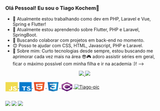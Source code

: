 ### Olá Pessoal! Eu sou o Tiago Kochem👋



- 🔭 Atualmente estou trabalhando como dev em PHP, Laravel e Vue, Spring e Flutter!
- 🌱 Atualmente estou aprendendo sobre Flutter, PHP e Laravel, SpringBoot.
- 👯 Buscando colaborar com projetos em back-end no momento.
- 😊 Posso te ajudar com CSS, HTML, Javascript, PHP e Laravel.
- 💬 Sobre mim: Curto tecnologias desde sempre, estou buscando me aprimorar cada vez mais na área 😎🎮 adoro assistir séries em geral, ficar o máximo possível com minha filha e ir na academia :)!
-->

<div align="center">
  <a href="https://github.com/tiagokochem">
  <img height="180em" src="https://github-readme-stats.vercel.app/api?username=tiagokochem&show_icons=true&theme=dracula&include_all_commits=true&count_private=true"/>
  <img height="180em" src="https://github-readme-stats.vercel.app/api/top-langs/?username=tiagokochem&layout=compact&langs_count=7&theme=dracula"/>
</div>
<div style="display: inline_block"><br>
  <img align="center" alt="Tiago-Js" height="30" width="40" src="https://raw.githubusercontent.com/devicons/devicon/master/icons/javascript/javascript-plain.svg">
  <img align="center" alt="Tiago-Ts" height="30" width="40" src="https://raw.githubusercontent.com/devicons/devicon/master/icons/typescript/typescript-plain.svg">
    <img align="center" alt="Tiago-HTML" height="30" width="40" src="https://raw.githubusercontent.com/devicons/devicon/master/icons/html5/html5-original.svg">
  <img align="center" alt="Tiago-CSS" height="30" width="40" src="https://raw.githubusercontent.com/devicons/devicon/master/icons/css3/css3-original.svg">
    <img align="center" alt="Tiago-Csharp" height="30" width="40" src="https://raw.githubusercontent.com/devicons/devicon/master/icons/csharp/csharp-original.svg">
  <img align="center" alt="Tiago-pic" height="35" width="45;" src="https://cdn.jsdelivr.net/gh/devicons/devicon/icons/php/php-original.svg?width=676&height=676">
</div>
  
  ##
  
<div> 
  <a href="https://www.instagram.com/tiagokochem/" target="_blank"><img src="https://img.shields.io/badge/-Instagram-%23E4405F?style=for-the-badge&logo=instagram&logoColor=white" target="_blank"></a>
  <a href = "mailto:tiagok989@gmail.com"><img src="https://img.shields.io/badge/-Gmail-%23333?style=for-the-badge&logo=gmail&logoColor=white" target="_blank"></a>
  <a href="https://www.linkedin.com/in/tiago-kochem-b341a6164/" target="_blank"><img src="https://img.shields.io/badge/-LinkedIn-%230077B5?style=for-the-badge&logo=linkedin&logoColor=white" target="_blank"></a> 
 
 
</div>
